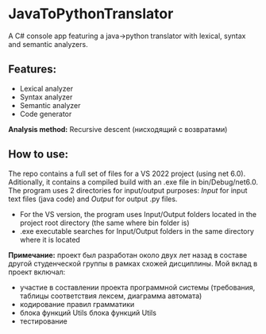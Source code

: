 # JavaToPythonTranslator
A C# console app featuring a java->python translator with lexical, syntax and semantic analyzers.  

## Features:
<ul>
  <li>
    Lexical analyzer
  </li>
  <li>
    Syntax analyzer
  </li>
  <li>
    Semantic analyzer
  </li>
  <li>
    Code generator
  </li>
</ul>

**Analysis method:** Recursive descent (нисходящий с возвратами)

## How to use:
The repo contains a full set of files for a VS 2022 project (using net 6.0). Aditionally, it contains a compiled build with an .exe file in bin/Debug/net6.0. The program uses 2 directories for input/output purposes: *Input* for input text files (java code) and *Output* for output .py files.  
<ul>
  <li>
    For the VS version, the program uses Input/Output folders located in the project root directory (the same where bin folder is)
  </li>
  <li>
    .exe executable searches for Input/Output folders in the same directory where it is located
  </li>
</ul>

**Примечание:** проект был разработан около двух лет назад в составе другой студенческой группы в рамках схожей дисциплины. Мой вклад в проект включал:
<ul>
  <li>
    участие в составлении проекта программной системы (требования, таблицы соответствия лексем, диаграмма автомата)
  </li>
  <li>
    кодирование правил грамматики
  </li>
  <li>
    блока функций Utils блока функций Utils
  </li>
  <li>
    тестирование
  </li>
</ul>
